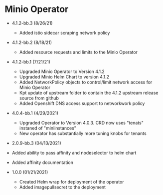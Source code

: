 # Minio Operator
* 4.1.2-bb.3 (8/26/21)
  * Added istio sidecar scraping network policy

* 4.1.2-bb.2 (8/18/21)
  * Added resource requests and limits to the Minio Operator

* 4.1.2-bb.1 (7/21/21)
  * Upgraded Minio Operator to Version 4.1.2
  * Upgraded Minio Helm Chart to version 4.1.2
  * Added NetworkPolicy objects to control/limit network access for Minio Operator
  * Kpt update of upstream folder to contain the 4.1.2 upstream release source from github
  * Added Openshift DNS access support to networkwork policy

* 4.0.4-bb.1 (4/29/2021)
  * Upgraded Operator to Version 4.0.3.  CRD now uses "tenats" instaned of "miniinstances"
  * New operator has substantially more tuning knobs for tenants

* 2.0.9-bb.3 (04/13/2021)
 * Added ability to pass affinity and nodeselector to helm chart
 * Added affinity documentation

* 1.0.0 (01/21/2021)
  * Created Helm wrap for deployment of the operator
  * Added imagepullsecret to the deployment



